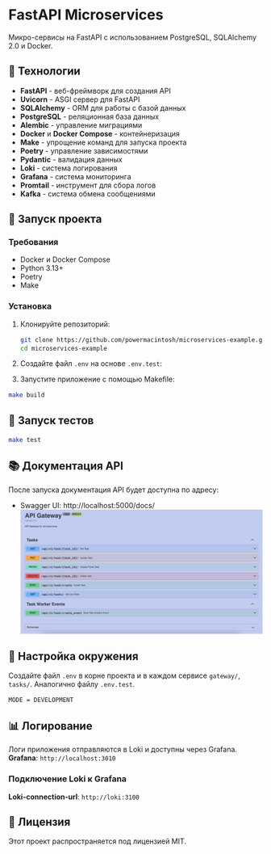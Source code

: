 # FastAPI Microservices

Микро-сервисы на FastAPI с использованием PostgreSQL, SQLAlchemy 2.0 и Docker.

## 🚀 Технологии

- **FastAPI** - веб-фреймворк для создания API
- **Uvicorn** - ASGI сервер для FastAPI
- **SQLAlchemy** - ORM для работы с базой данных
- **PostgreSQL** - реляционная база данных
- **Alembic** - управление миграциями
- **Docker** и **Docker Compose** - контейнеризация
- **Make** - упрощение команд для запуска проекта
- **Poetry** - управление зависимостями
- **Pydantic** - валидация данных
- **Loki** - система логирования
- **Grafana** - система мониторинга
- **Promtail** - инструмент для сбора логов
- **Kafka** - система обмена сообщениями

## 🚀 Запуск проекта

### Требования

- Docker и Docker Compose
- Python 3.13+
- Poetry
- Make

### Установка

1. Клонируйте репозиторий:

   ```bash
   git clone https://github.com/powermacintosh/microservices-example.git
   cd microservices-example
   ```

2. Создайте файл `.env` на основе `.env.test`:

3. Запустите приложение с помощью Makefile:

```bash
make build
```

## 🧪 Запуск тестов

```bash
make test
```

## 📚 Документация API

После запуска документация API будет доступна по адресу:

- Swagger UI: http://localhost:5000/docs/
  ![gateway/static/swagger-custom.png](gateway/static/swagger-custom.png)

## 🔧 Настройка окружения

Создайте файл `.env` в корне проекта и в каждом сервисе
`gateway/`, `tasks/`.
Аналогично файлу `.env.test`.

```env
MODE = DEVELOPMENT
```

## 📊 Логирование

Логи приложения отправляются в Loki и доступны через Grafana.
**Grafana**: `http://localhost:3010`

### Подключение Loki к Grafana

**Loki-connection-url**: `http://loki:3100`

## 📄 Лицензия

Этот проект распространяется под лицензией MIT.
